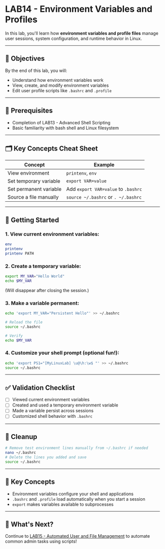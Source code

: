 # LAB14 - Environment Variables and Profiles

In this lab, you'll learn how **environment variables and profile files** manage user sessions, system configuration, and runtime behavior in Linux.

---

## 🎯 Objectives

By the end of this lab, you will:
- Understand how environment variables work
- View, create, and modify environment variables
- Edit user profile scripts like `.bashrc` and `.profile`

---

## 🧰 Prerequisites

- Completion of LAB13 - Advanced Shell Scripting
- Basic familiarity with bash shell and Linux filesystem

---

## 🗂️ Key Concepts Cheat Sheet

| Concept | Example |
|---------|---------|
| View environment | `printenv`, `env` |
| Set temporary variable | `export VAR=value` |
| Set permanent variable | Add `export VAR=value` to `.bashrc` |
| Source a file manually | `source ~/.bashrc` or `. ~/.bashrc` |

---

## 🚀 Getting Started

### 1. View current environment variables:
```bash
env
printenv
printenv PATH
```

### 2. Create a temporary variable:
```bash
export MY_VAR="Hello World"
echo $MY_VAR
```
(Will disappear after closing the session.)

### 3. Make a variable permanent:
```bash
echo 'export MY_VAR="Persistent Hello"' >> ~/.bashrc

# Reload the file
source ~/.bashrc

# Verify
echo $MY_VAR
```

### 4. Customize your shell prompt (optional fun!):
```bash
echo 'export PS1="[MyLinuxLab] \u@\h:\w$ "' >> ~/.bashrc
source ~/.bashrc
```

---

## ✅ Validation Checklist

- [ ] Viewed current environment variables
- [ ] Created and used a temporary environment variable
- [ ] Made a variable persist across sessions
- [ ] Customized shell behavior with `.bashrc`

---

## 🧹 Cleanup
```bash
# Remove test environment lines manually from ~/.bashrc if needed
nano ~/.bashrc
# Delete the lines you added and save
source ~/.bashrc
```

---

## 🧠 Key Concepts

- Environment variables configure your shell and applications
- `.bashrc` and `.profile` load automatically when you start a session
- `export` makes variables available to subprocesses

---

## 🔁 What's Next?
Continue to [LAB15 - Automated User and File Management](../LAB15-Automated-User-And-File-Management/README.md) to automate common admin tasks using scripts!